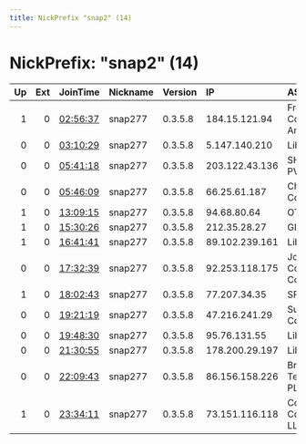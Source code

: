 ```yaml
---
title: NickPrefix "snap2" (14)
---
```


# NickPrefix: "snap2" (14)

|   Up |   Ext | JoinTime                                                                                            | Nickname   | Version   | IP             | AS                                       | CC   |   ORp |   Dirp | OS    | Contact   |   eFamMembers |
|-----:|------:|:----------------------------------------------------------------------------------------------------|:-----------|:----------|:---------------|:-----------------------------------------|:-----|------:|-------:|:------|:----------|--------------:|
|    1 |     0 | [02:56:37](https://metrics.torproject.org/rs.html#details/CD3021CC7DA7B3D1C3CA6EDE88C0ACAF57B8CC8F) | snap277    | 0.3.5.8   | 184.15.121.94  | Frontier Communications of America, Inc. | us   | 37447 |      0 | Linux | None      |             1 |
|    0 |     0 | [03:10:29](https://metrics.torproject.org/rs.html#details/76A3481F72F474E0C83D967286F9E2914486090C) | snap277    | 0.3.5.8   | 5.147.140.210  | Liberty Global B.V.                      | de   | 40609 |      0 | Linux | None      |             1 |
|    0 |     0 | [05:41:18](https://metrics.torproject.org/rs.html#details/0800A7463622D9CAB4769E9E4E7AE4EAE0603FE7) | snap277    | 0.3.5.8   | 203.122.43.136 | SHYAM SPECTRA PVT LTD                    | in   | 39213 |      0 | Linux | None      |             1 |
|    0 |     0 | [05:46:09](https://metrics.torproject.org/rs.html#details/68DF31C5660A8E371D3F58BA99DE6763D6082B3B) | snap277    | 0.3.5.8   | 66.25.61.187   | Charter Communications Inc               | us   | 46475 |      0 | Linux | None      |             1 |
|    1 |     0 | [13:09:15](https://metrics.torproject.org/rs.html#details/AA7ED1D9B4ADFE4A46B4BF7AE213FC81623B77AA) | snap277    | 0.3.5.8   | 94.68.80.64    | OTEnet S.A.                              | gr   | 37175 |      0 | Linux | None      |             1 |
|    1 |     0 | [15:30:26](https://metrics.torproject.org/rs.html#details/9366DE9FF3179B0DFAC78EDA3B1E74C07E818C2C) | snap277    | 0.3.5.8   | 212.35.28.27   | GIB-Solutions AG                         | ch   | 40999 |      0 | Linux | None      |             1 |
|    1 |     0 | [16:41:41](https://metrics.torproject.org/rs.html#details/F2EADBD85A8A96D8BB6D1FA3AB981349920EC1C7) | snap277    | 0.3.5.8   | 89.102.239.161 | Liberty Global B.V.                      | cz   | 36955 |      0 | Linux | None      |             1 |
|    0 |     0 | [17:32:39](https://metrics.torproject.org/rs.html#details/73B29E3E54B0C8B9B647AA3475CE46C4651AF40D) | snap277    | 0.3.5.8   | 92.253.118.175 | Jordan Data Communications Company LLC   | jo   | 45959 |      0 | Linux | None      |             1 |
|    1 |     0 | [18:02:43](https://metrics.torproject.org/rs.html#details/651F52FAADAC227264D1A4CE22912449044D0CF9) | snap277    | 0.3.5.8   | 77.207.34.35   | SFR SA                                   | fr   | 36283 |      0 | Linux | None      |             1 |
|    0 |     0 | [19:21:19](https://metrics.torproject.org/rs.html#details/F4555E0E6FD1073A4948E1AA42C6262EADA48E56) | snap277    | 0.3.5.8   | 47.216.241.29  | Suddenlink Communications                | us   | 34859 |      0 | Linux | None      |             1 |
|    0 |     0 | [19:48:30](https://metrics.torproject.org/rs.html#details/7623DF6B2E22FFAD6323D99E0A7819EC5A4D9A2A) | snap277    | 0.3.5.8   | 95.76.131.55   | Liberty Global B.V.                      | ro   | 40637 |      0 | Linux | None      |             1 |
|    0 |     0 | [21:30:55](https://metrics.torproject.org/rs.html#details/91C2733CA330C6AC6C6BF1B8596D98751516611A) | snap277    | 0.3.5.8   | 178.200.29.197 | Liberty Global B.V.                      | de   | 36113 |      0 | Linux | None      |             1 |
|    0 |     0 | [22:09:43](https://metrics.torproject.org/rs.html#details/70BEF3AC663C65A082715D92A3024CE5CDF762FC) | snap277    | 0.3.5.8   | 86.156.158.226 | British Telecommunications PLC           | gb   | 40735 |      0 | Linux | None      |             1 |
|    1 |     0 | [23:34:11](https://metrics.torproject.org/rs.html#details/1045B1BADF206408F3FA5ABA26CBB44A45E8EE74) | snap277    | 0.3.5.8   | 73.151.116.118 | Comcast Cable Communications, LLC        | us   | 39529 |      0 | Linux | None      |             1 |
